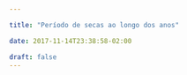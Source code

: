 ```yaml
---

title: "Período de secas ao longo dos anos"

date: 2017-11-14T23:38:58-02:00

draft: false
---
```


<div id="vis" width=300></div>

<script src="https://cdnjs.cloudflare.com/ajax/libs/vega/3.0.7/vega.js"></script>
<script src="https://cdnjs.cloudflare.com/ajax/libs/vega-lite/2.0.1/vega-lite.js"></script>
<script src="https://cdnjs.cloudflare.com/ajax/libs/vega-embed/3.0.0-rc7/vega-embed.js"></script>
<script>
    const spec = {
    "$schema": "https://vega.github.io/schema/vega-lite/v2.json",
    "layer": [{
    "data": {
        "url": "https://api.insa.gov.br/reservatorios/12172/monitoramento",
        "format": {
        "type": "json",
        "property": "volumes",
        "parse": {
            "DataInformacao": "utc:'%d/%m/%Y'"
                }
            }
        },

    "width": 900,
    "height": 150,

    "mark": {
        "type": "line",
        "interpolate": "monotone"
    },
    "selection": {
      "brush": {"type": "interval", "encodings": ["x"]}
    },
    "encoding": {
      "x": {
        "timeUnit" : "monthyear",
        "field": "DataInformacao",
        "type": "temporal",
        "axis": {"format": "%Y", "title" : "Volume ao longo dos anos"}
       },
      "y": {
        "field": "Volume",
        "type": "quantitative",
        "axis": {"tickCount": 30, "grid": false, "title": "Volume "}
         }

         }
       },



{
  "data": {"values": [{"y" : 200}]},
  "mark": "rule",
  "encoding": {
    "y": {"field": "y","type": "quantitative"},
    "color": {"value": "orange"},
    "size": {"value": 2}
  }

}
    ]
     }
;
  	vegaEmbed('#vis', spec).catch(console.warn);
</script>
